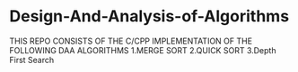 # Design-And-Analysis-of-Algorithms
THIS REPO CONSISTS OF THE C/CPP IMPLEMENTATION OF THE FOLLOWING DAA ALGORITHMS
1.MERGE SORT
2.QUICK SORT
3.Depth First Search
